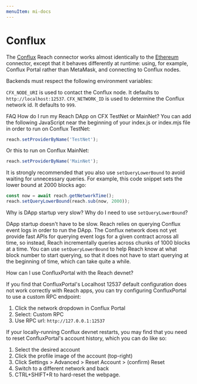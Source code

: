 ```yaml
---
menuItem: mi-docs
---
```


# Conflux

The [Conflux](https://confluxnetwork.org/) Reach connector works almost identically to the [Ethereum](/en/essentials/network-connectors/ethereum/) connector, except that it behaves differently at runtime: using, for example, Conflux Portal rather than MetaMask, and connecting to Conflux nodes.

Backends must respect the following environment variables:

`CFX_NODE_URI` is used to contact the Conflux node. It defaults to `http://localhost:12537`.
`CFX_NETWORK_ID` is used to determine the Conflux network id. It defaults to `999`.

FAQ
How do I run my Reach DApp on CFX TestNet or MainNet?
You can add the following JavaScript near the beginning of your index.js or index.mjs file in order to run on Conflux TestNet:

``` js nonum
reach.setProviderByName('TestNet');
```

Or this to run on Conflux MainNet:

``` js nonum
reach.setProviderByName('MainNet');
```

It is strongly recommended that you also use `setQueryLowerBound` to avoid waiting for unnecessary queries. For example, this code snippet sets the lower bound at 2000 blocks ago:

``` js nonum
const now = await reach.getNetworkTime();
reach.setQueryLowerBound(reach.sub(now, 2000));
```

Why is DApp startup very slow? Why do I need to use `setQueryLowerBound`?

DApp startup doesn't have to be slow. Reach relies on querying Conflux event logs in order to run the DApp. The Conflux network does not yet provide fast APIs for querying event logs for a given contract across all time, so instead, Reach incrementally queries across chunks of 1000 blocks at a time. You can use `setQueryLowerBound` to help Reach know at what block number to start querying, so that it does not have to start querying at the beginning of time, which can take quite a while.

How can I use ConfluxPortal with the Reach devnet?

If you find that ConfluxPortal's Localhost 12537 default configuration does not work correctly with Reach apps, you can try configuring ConfluxPortal to use a custom RPC endpoint:

1. Click the network dropdown in Conflux Portal
1. Select: Custom RPC
1. Use RPC url: `http://127.0.0.1:12537`

If your locally-running Conflux devnet restarts, you may find that you need to reset ConfluxPortal's account history, which you can do like so:

1. Select the desired account
1. Click the profile image of the account (top-right)
1. Click Settings > Advanced > Reset Account > (confirm) Reset
1. Switch to a different network and back
1. CTRL+SHIFT+R to hard-reset the webpage.
